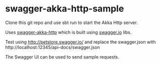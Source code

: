 # swagger-akka-http-sample

Clone this git repo and use sbt run to start the Akka Http server.

Uses [swagger-akka-http](https://github.com/swagger-akka-http/swagger-akka-http) which is built using [swagger.io](http://swagger.io/) libs.

Test using http://petstore.swagger.io/ and replace the swagger.json with http://localhost:12345/api-docs/swagger.json

The Swagger UI can be used to send sample requests.
